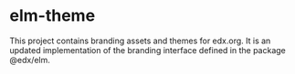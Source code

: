 # elm-theme
This project contains branding assets and themes for edx.org. It is an updated implementation of the branding interface defined in the package @edx/elm.
